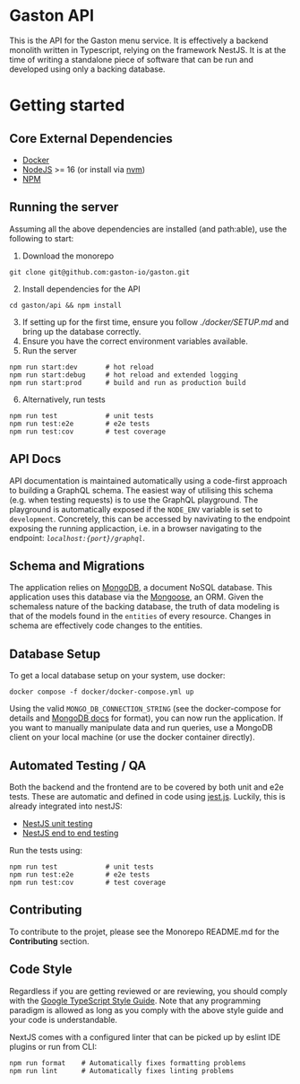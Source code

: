 # Gaston API

This is the API for the Gaston menu service. It is effectively a backend monolith written in Typescript, relying on the framework NestJS. It is at the time of writing a standalone piece of software that can be run and developed using only a backing database.

# Getting started

## Core External Dependencies

- [Docker](https://www.docker.com/)
- [NodeJS](https://nodejs.org/en/) >= 16 (or install via [nvm](https://github.com/nvm-sh/nvm))
- [NPM](https://www.npmjs.com/)

## Running the server

Assuming all the above dependencies are installed (and path:able), use the following to start:

1. Download the monorepo
```console
git clone git@github.com:gaston-io/gaston.git
```
2. Install dependencies for the API       
```console
cd gaston/api && npm install
```
3. If setting up for the first time, ensure you follow *./docker/SETUP.md* and bring up the database correctly.
4. Ensure you have the correct environment variables available.
5. Run the server
```console
npm run start:dev       # hot reload
npm run start:debug     # hot reload and extended logging
npm run start:prod      # build and run as production build 
```
6. Alternatively, run tests
```console
npm run test            # unit tests
npm run test:e2e        # e2e tests
npm run test:cov        # test coverage
```
## API Docs

API documentation is maintained automatically using a code-first approach to building a GraphQL schema. The easiest way of utilising this schema (e.g. when testing requests) is to use the GraphQL playground. The playground is automatically exposed if the `NODE_ENV` variable is set to `development`. Concretely, this can be accessed by navivating to the endpoint exposing the running applicaction, i.e. in a browser navigating to the endpoint: *`localhost:{port}/graphql`*.

## Schema and Migrations

The application relies on [MongoDB](https://docs.mongodb.com/), a document NoSQL database. This application uses this database via the [Mongoose](https://mongoosejs.com/), an ORM. Given the schemaless nature of the backing database, the truth of data modeling is that of the models found in the `entities` of every resource. Changes in schema are effectively code changes to the entities.

## Database Setup

To get a local database setup on your system, use docker:
```console
docker compose -f docker/docker-compose.yml up
```
Using the valid `MONGO_DB_CONNECTION_STRING` (see the docker-compose for details and [MongoDB docs](https://docs.mongodb.com/manual/reference/connection-string/) for format), you can now run the application. If you want to manually manipulate data and run queries, use a MongoDB client on your local machine (or use the docker container directly).

## Automated Testing / QA

Both the backend and the frontend are to be covered by both unit and e2e tests. These are automatic and defined in code using [jest.js](https://jestjs.io/). Luckily, this is already integrated into nestJS:

- [NestJS unit testing](https://docs.nestjs.com/fundamentals/testing#unit-testing)
- [NestJS end to end testing](https://docs.nestjs.com/fundamentals/testing#end-to-end-testing)

Run the tests using:
```console
npm run test            # unit tests
npm run test:e2e        # e2e tests
npm run test:cov        # test coverage
```

## Contributing

To contribute to the projet, please see the Monorepo README.md for the **Contributing** section.

## Code Style

Regardless if you are getting reviewed or are reviewing, you should comply with the [Google TypeScript Style Guide](https://google.github.io/styleguide/tsguide.html). Note that any programming paradigm is allowed as long as you comply with the above style guide and your code is understandable.

NextJS comes with a configured linter that can be picked up by eslint IDE plugins or run from CLI:

```console
npm run format    # Automatically fixes formatting problems
npm run lint      # Automatically fixes linting problems
```
